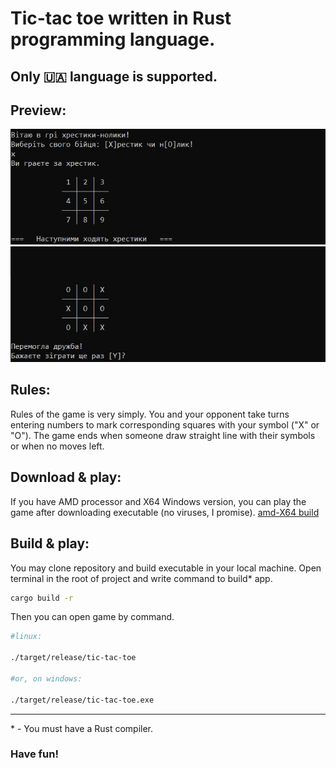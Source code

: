 # Tic-tac toe written in Rust programming language.

## Only 🇺🇦 language is supported.

## Preview:

![image](./resources/game_1.JPG)
![image](./resources/game_2.JPG)


## Rules:
Rules of the game is very simply. You and your opponent take turns entering numbers to mark corresponding squares with your symbol ("X" or "O"). The game ends when someone draw straight line with their symbols or when no moves left.

## Download & play:

If you have AMD processor and X64 Windows version, you can play the game after downloading executable (no viruses, I promise). 
[amd-X64 build](./bin/tic-tac-toe.exe)

## Build & play:

You may clone repository and build executable in your local machine. Open terminal in the root of project and write command to build* app.
```bash
cargo build -r
```
Then you can open game by command.
```bash
#linux:

./target/release/tic-tac-toe

#or, on windows:

./target/release/tic-tac-toe.exe
```

-----
\*  -  You must have a Rust compiler.


### Have fun!
